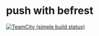 # push with befrest

[![TeamCity (simple build status)](https://img.shields.io/teamcity/http/teamcity.jetbrains.com/s/bt345.svg)](https://bef.rest/documentation)


